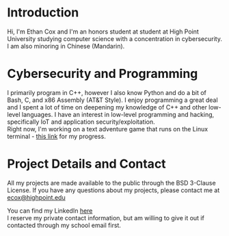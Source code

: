# Introduction

Hi, I'm Ethan Cox and I'm an honors student at student at High Point University studying computer science with a concentration in cybersecurity. I am also minoring 
in Chinese (Mandarin).

# Cybersecurity and Programming
I primarily program in C++, however I also know Python and do a bit of Bash, C, and x86 Assembly (AT&T Style). I enjoy programming a great deal and I spent a lot of time on
deepening my knowledge of C++ and other low-level languages. I have an interest in low-level programming and hacking, specifically IoT and application security/exploitation. <br />
Right now, I'm working on a text adventure game that runs on the Linux terminal - [this link](https://github.com/EthanC2/CPP-Text-Adventure-Game) for my progress.

# Project Details and Contact
All my projects are made available to the public through the BSD 3-Clause License. 
If you have any questions about my projects, please contact me at ecox@highpoint.edu

You can find my LinkedIn [here](https://www.linkedin.com/in/ethan-cox-3b78511b6/) <br />
I reserve my private contact information, but am willing to give it out if contacted through my school email first. 
